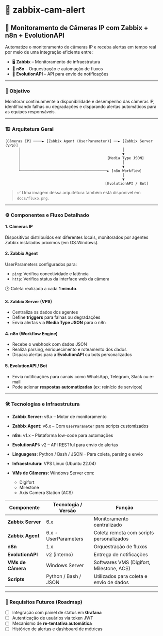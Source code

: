 # 📡 zabbix-cam-alert

## 📸 Monitoramento de Câmeras IP com Zabbix + n8n + EvolutionAPI

Automatize o monitoramento de câmeras IP e receba alertas em tempo real por meio de uma integração eficiente entre:

- 🖥️ **Zabbix** – Monitoramento de infraestrutura
- 🔧 **n8n** – Orquestração e automação de fluxos
- 📲 **EvolutionAPI** – API para envio de notificações

---

### 🎯 Objetivo

Monitorar continuamente a disponibilidade e desempenho das câmeras IP, identificando falhas ou degradações e disparando alertas automáticos para as equipes responsáveis.

---

### 🏗 Arquitetura Geral

```text
[Câmeras IP] ────► [Zabbix Agent (UserParameter)] ──► [Zabbix Server (VPS)]
      │                                               │
      │                                               ▼
      │                                        [Media Type JSON]
      │                                               │
      │                                               ▼
      └────────────────────────────────────────► [n8n Workflow]
                                                      │
                                                      ▼
                                              [EvolutionAPI / Bot]
```

> ✅ Uma imagem dessa arquitetura também está disponível em `docs/fluxo.png`.

---

### ⚙️ Componentes e Fluxo Detalhado

#### 1. **Câmeras IP**  
Dispositivos distribuídos em diferentes locais, monitorados por agentes Zabbix instalados próximos (em OS.Windows).

#### 2. **Zabbix Agent**  
UserParameters configurados para:
- `ping`: Verifica conectividade e latência
- `http`: Verifica status da interface web da câmera

🕒 Coleta realizada a cada **1 minuto**.

#### 3. **Zabbix Server (VPS)**  
- Centraliza os dados dos agentes
- Define **triggers** para falhas ou degradações
- Envia alertas via **Media Type JSON** para o n8n

#### 4. **n8n (Workflow Engine)**  
- Recebe o webhook com dados JSON
- Realiza parsing, enriquecimento e roteamento dos dados
- Dispara alertas para a **EvolutionAPI** ou bots personalizados

#### 5. **EvolutionAPI / Bot**  
- Envia notificações para canais como WhatsApp, Telegram, Slack ou e-mail
- Pode acionar **respostas automatizadas** (ex: reinício de serviços)

---

### 🛠️ Tecnologias e Infraestrutura

- **Zabbix Server:** v6.x – Motor de monitoramento
- **Zabbix Agent:** v6.x – Com `UserParameter` para scripts customizados
- **n8n:** v1.x – Plataforma low-code para automações
- **EvolutionAPI:** v2 – API RESTful para envio de alertas
- **Linguagens:** Python / Bash / JSON – Para coleta, parsing e envio
- **Infraestrutura:** VPS Linux (Ubuntu 22.04)
- **VMs de Câmeras:** Windows Server com:
 
  - Digifort
  - Milestone
  - Axis Camera Station (ACS)

| Componente        | Tecnologia / Versão      | Função                                      |
|-------------------|--------------------------|---------------------------------------------|
| **Zabbix Server** | 6.x                      | Monitoramento centralizado                  |
| **Zabbix Agent**  | 6.x + UserParameters     | Coleta remota com scripts personalizados    |
| **n8n**           | 1.x                      | Orquestração de fluxos                      |
| **EvolutionAPI**  | v2 (interno)             | Entrega de notificações                     |
| **VMs de Câmera** | Windows Server           | Softwares VMS (Digifort, Milestone, ACS)    |
| **Scripts**       | Python / Bash / JSON     | Utilizados para coleta e envio de dados     |

---

### 📌 Requisitos Futuros (Roadmap)

- [ ] Integração com painel de status em **Grafana**
- [ ] Autenticação de usuários via token JWT
- [ ] Mecanismo de **re-tentativa automática**
- [ ] Histórico de alertas e dashboard de métricas

